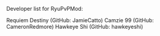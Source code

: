 Developer list for RyuPvPMod:

Requiem Destiny (GitHub: JamieCatto)
Camzie 99 (GitHub: CameronRedmore)
Hawkeye Shi (GitHub: hawkeyeshi)
